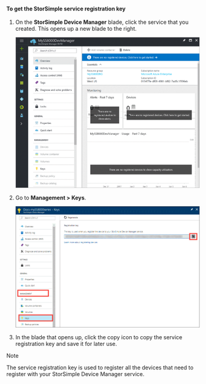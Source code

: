 <!--author=alkohli last changed: 06/22/17-->

#### To get the StorSimple service registration key

1. On the **StorSimple Device Manager** blade, click the service that you created. This opens up a new blade to the right.
   
     ![StorSimple Device Manager blade](./media/storsimple-8000-get-service-registration-key/createssdevman5.png)

2.  Go to **Management > Keys**.
   
     ![Keys blade](./media/storsimple-8000-get-service-registration-key/getregkey2.png)

3.  In the blade that opens up, click the copy icon to copy the service registration key and save it for later use.

> [!NOTE]
> The service registration key is used to register all the devices that need to register with your StorSimple Device Manager service.


